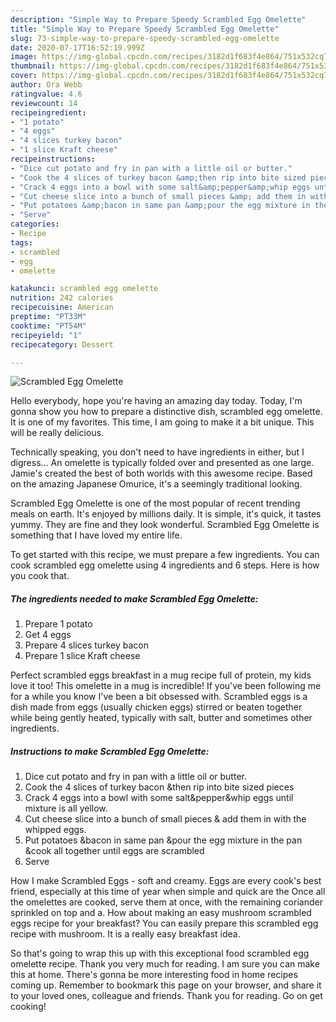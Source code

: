 ```yaml
---
description: "Simple Way to Prepare Speedy Scrambled Egg Omelette"
title: "Simple Way to Prepare Speedy Scrambled Egg Omelette"
slug: 73-simple-way-to-prepare-speedy-scrambled-egg-omelette
date: 2020-07-17T16:52:19.999Z
image: https://img-global.cpcdn.com/recipes/3182d1f683f4e864/751x532cq70/scrambled-egg-omelette-recipe-main-photo.jpg
thumbnail: https://img-global.cpcdn.com/recipes/3182d1f683f4e864/751x532cq70/scrambled-egg-omelette-recipe-main-photo.jpg
cover: https://img-global.cpcdn.com/recipes/3182d1f683f4e864/751x532cq70/scrambled-egg-omelette-recipe-main-photo.jpg
author: Ora Webb
ratingvalue: 4.6
reviewcount: 14
recipeingredient:
- "1 potato"
- "4 eggs"
- "4 slices turkey bacon"
- "1 slice Kraft cheese"
recipeinstructions:
- "Dice cut potato and fry in pan with a little oil or butter."
- "Cook the 4 slices of turkey bacon &amp;then rip into bite sized pieces"
- "Crack 4 eggs into a bowl with some salt&amp;pepper&amp;whip eggs until mixture is all yellow."
- "Cut cheese slice into a bunch of small pieces &amp; add them in with the whipped eggs."
- "Put potatoes &amp;bacon in same pan &amp;pour the egg mixture in the pan &amp;cook all together until eggs are scrambled"
- "Serve"
categories:
- Recipe
tags:
- scrambled
- egg
- omelette

katakunci: scrambled egg omelette 
nutrition: 242 calories
recipecuisine: American
preptime: "PT33M"
cooktime: "PT54M"
recipeyield: "1"
recipecategory: Dessert

---
```



![Scrambled Egg Omelette](https://img-global.cpcdn.com/recipes/3182d1f683f4e864/751x532cq70/scrambled-egg-omelette-recipe-main-photo.jpg)

Hello everybody, hope you're having an amazing day today. Today, I'm gonna show you how to prepare a distinctive dish, scrambled egg omelette. It is one of my favorites. This time, I am going to make it a bit unique. This will be really delicious.

Technically speaking, you don&#39;t need to have ingredients in either, but I digress… An omelette is typically folded over and presented as one large. Jamie&#39;s created the best of both worlds with this awesome recipe. Based on the amazing Japanese Omurice, it&#39;s a seemingly traditional looking.

Scrambled Egg Omelette is one of the most popular of recent trending meals on earth. It's enjoyed by millions daily. It is simple, it's quick, it tastes yummy. They are fine and they look wonderful. Scrambled Egg Omelette is something that I have loved my entire life.


To get started with this recipe, we must prepare a few ingredients. You can cook scrambled egg omelette using 4 ingredients and 6 steps. Here is how you cook that.

<!--inarticleads1-->

##### The ingredients needed to make Scrambled Egg Omelette:

1. Prepare 1 potato
1. Get 4 eggs
1. Prepare 4 slices turkey bacon
1. Prepare 1 slice Kraft cheese


Perfect scrambled eggs breakfast in a mug recipe full of protein, my kids love it too! This omelette in a mug is incredible! If you&#39;ve been following me for a while you know I&#39;ve been a bit obsessed with. Scrambled eggs is a dish made from eggs (usually chicken eggs) stirred or beaten together while being gently heated, typically with salt, butter and sometimes other ingredients. 

<!--inarticleads2-->

##### Instructions to make Scrambled Egg Omelette:

1. Dice cut potato and fry in pan with a little oil or butter.
1. Cook the 4 slices of turkey bacon &amp;then rip into bite sized pieces
1. Crack 4 eggs into a bowl with some salt&amp;pepper&amp;whip eggs until mixture is all yellow.
1. Cut cheese slice into a bunch of small pieces &amp; add them in with the whipped eggs.
1. Put potatoes &amp;bacon in same pan &amp;pour the egg mixture in the pan &amp;cook all together until eggs are scrambled
1. Serve


How I make Scrambled Eggs - soft and creamy. Eggs are every cook&#39;s best friend, especially at this time of year when simple and quick are the Once all the omelettes are cooked, serve them at once, with the remaining coriander sprinkled on top and a. How about making an easy mushroom scrambled eggs recipe for your breakfast? You can easily prepare this scrambled egg recipe with mushroom. It is a really easy breakfast idea. 

So that's going to wrap this up with this exceptional food scrambled egg omelette recipe. Thank you very much for reading. I am sure you can make this at home. There's gonna be more interesting food in home recipes coming up. Remember to bookmark this page on your browser, and share it to your loved ones, colleague and friends. Thank you for reading. Go on get cooking!
